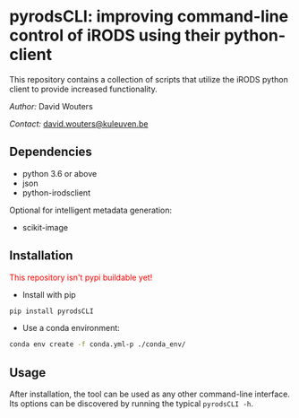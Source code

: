 # pyrodsCLI: improving command-line control of iRODS using their python-client

This repository contains a collection of scripts that utilize the iRODS python client to provide increased functionality. 

*Author:* David Wouters

*Contact:* david.wouters@kuleuven.be

## Dependencies

- python 3.6 or above
- json
- python-irodsclient

Optional for intelligent metadata generation:
- scikit-image

## Installation
<span style="color:red">This repository isn't pypi buildable yet!</span>
- Install with pip
```bash
pip install pyrodsCLI
```
- Use a conda environment:

```bash
conda env create -f conda.yml-p ./conda_env/ 
```

## Usage
After installation, the tool can be used as any other command-line interface.
Its options can be discovered by running the typical ```pyrodsCLI -h```.



